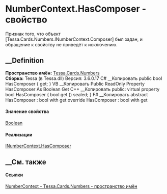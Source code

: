 # NumberContext.HasComposer - свойство
Признак того, что объект [Tessa.Cards.Numbers.INumberContext.Composer] был
задан, и обращение к свойству не приведёт к исключению.
## __Definition
 **Пространство имён:** [Tessa.Cards.Numbers](N_Tessa_Cards_Numbers.htm)  
 **Сборка:** Tessa (в Tessa.dll) Версия: 3.6.0.17
C# __Копировать
     public bool HasComposer { get; }
VB __Копировать
     Public ReadOnly Property HasComposer As Boolean
    	Get
C++ __Копировать
     public:
    virtual property bool HasComposer {
    	bool get () sealed;
    }
F# __Копировать
     abstract HasComposer : bool with get
    override HasComposer : bool with get
#### Значение свойства
[Boolean](https://learn.microsoft.com/dotnet/api/system.boolean)
#### Реализации
[INumberContext.HasComposer](P_Tessa_Cards_Numbers_INumberContext_HasComposer.htm)  
##  __См. также
#### Ссылки
[NumberContext - ](T_Tessa_Cards_Numbers_NumberContext.htm)
[Tessa.Cards.Numbers - пространство имён](N_Tessa_Cards_Numbers.htm)

